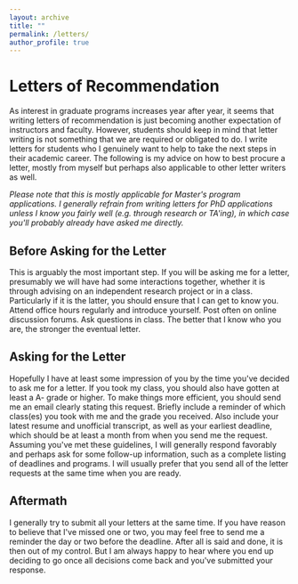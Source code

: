 ```yaml
---
layout: archive
title: ""
permalink: /letters/
author_profile: true
---
```


# Letters of Recommendation
As interest in graduate programs increases year after year, it seems that writing letters of recommendation is just becoming another expectation of instructors and faculty. However, students should keep in mind that letter writing is not something that we are required or obligated to do. I write letters for students who I genuinely want to help to take the next steps in their academic career. The following is my advice on how to best procure a letter, mostly from myself but perhaps also applicable to other letter writers as well. 

*Please note that this is mostly applicable for Master's program applications. I generally refrain from writing letters for PhD applications unless I know you fairly well (e.g. through research or TA'ing), in which case you'll probably already have asked me directly.*

## Before Asking for the Letter
This is arguably the most important step. If you will be asking me for a letter, presumably we will have had some interactions together, whether it is through advising on an independent research project or in a class. Particularly if it is the latter, you should ensure that I can get to know you. Attend office hours regularly and introduce yourself. Post often on online discussion forums. Ask questions in class. The better that I know who you are, the stronger the eventual letter.

## Asking for the Letter
Hopefully I have at least some impression of you by the time you've decided to ask me for a letter. If you took my class, you should also have gotten at least a A- grade or higher. To make things more efficient, you should send me an email clearly stating this request. Briefly include a reminder of which class(es) you took with me and the grade you received. Also include your latest resume and unofficial transcript, as well as your earliest deadline, which should be at least a month from when you send me the request. Assuming you've met these guidelines, I will generally respond favorably and perhaps ask for some follow-up information, such as a complete listing of deadlines and programs. I will usually prefer that you send all of the letter requests at the same time when you are ready.

## Aftermath
I generally try to submit all your letters at the same time. If you have reason to believe that I've missed one or two, you may feel free to send me a reminder the day or two before the deadline. After all is said and done, it is then out of my control. But I am always happy to hear where you end up deciding to go once all decisions come back and you've submitted your response.
